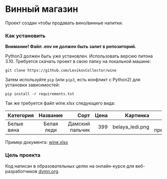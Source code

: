 # Винный магазин

Проект создан чтобы продавать вино/винные напитки.

### Как установить

**Внимание! Файл .env не должен быть залит в репозиторий.**

Python3 должен быть уже установлен. Использовать версию питона 3.10.
Требуется скачать проект в свою папку на локальной машине:

```
git clone https://github.com/LevikovCollector/wine
```

Затем используйте `pip` (или `pip3`, есть конфликт с Python2) для установки зависимостей:
```
pip install -r requirements.txt
```
Так же требуется файл wine.xlsx следующего вида:

| Категория    |  Название  |            Сорт | Цена |                Картинка |Акция |
|:-------------|:--------:|----------------:|-----:|------------------------:|----:|
| Белые вина   |Белая леди | Дамский пальчик |  399 |         belaya_ledi.png |    Выгодное предложение |

Пример документа: [wine.xlsx](wine%2Fwine.xlsx)

### Цель проекта

Код написан в образовательных целях на онлайн-курсе для веб-разработчиков [dvmn.org](https://dvmn.org/).